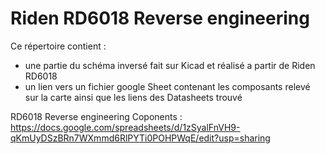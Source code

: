 # Riden RD6018 Reverse engineering
 
Ce répertoire contient :
 - une partie du schéma inversé fait sur Kicad et réalisé a partir de Riden RD6018
 - un lien vers un fichier google Sheet contenant les composants relevé sur la carte ainsi que les liens des Datasheets trouvé 
 
 RD6018 Reverse engineering Coponents : https://docs.google.com/spreadsheets/d/1zSyalFnVH9-qKmUyDSzBRn7WXmmd6RlPYTi0POHPWqE/edit?usp=sharing
